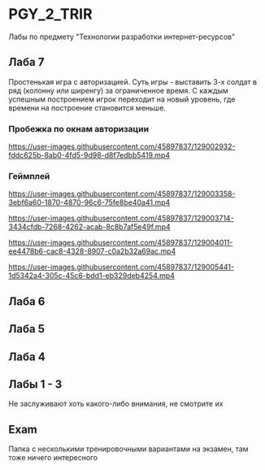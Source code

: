 # PGY_2_TRIR

Лабы по предмету "Технологии разработки интернет-ресурсов"

## Лаба 7

Простенькая игра с авторизацией. Суть игры - выставить 3-х солдат в ряд (колонну или ширенгу) за ограниченное время. С каждым успешным построением игрок переходит на новый уровень, где времени на построение становится меньше.

### Пробежка по окнам авторизации

https://user-images.githubusercontent.com/45897837/129002932-fddc625b-8ab0-4fd5-9d98-d8f7edbb5419.mp4

### Геймплей

https://user-images.githubusercontent.com/45897837/129003358-3ebf6a60-1870-4870-96c6-75fe8be40a41.mp4

https://user-images.githubusercontent.com/45897837/129003714-3434cfdb-7268-4262-acab-8c8b7af5e49f.mp4

https://user-images.githubusercontent.com/45897837/129004011-ee4478b6-cac8-4328-8907-c0a2b32a69ac.mp4

https://user-images.githubusercontent.com/45897837/129005441-1d5342a4-305c-45c6-bdd1-eb329deb4254.mp4

## Лаба 6

## Лаба 5

## Лаба 4

## Лабы 1 - 3

Не заслуживают хоть какого-либо внимания, не смотрите их

## Exam

Папка с несколькими тренировочными вариантами на экзамен, там тоже ничего интересного
